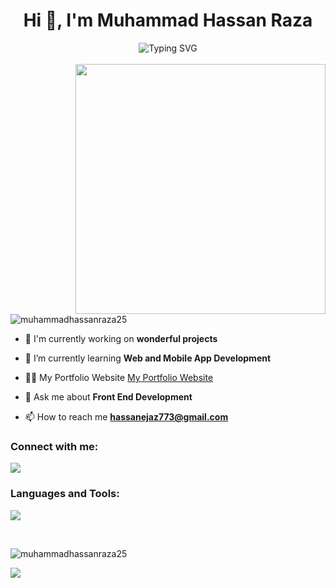 <h1 align="center">Hi 👋, I'm Muhammad Hassan Raza</h1>
<!-- <h3 align="center">A passionate front end developer from Pakistan</h3> -->

<div align='center'><img align="center" src="https://readme-typing-svg.herokuapp.com?font=Fira+Code&weight=600&size=24&duration=3500&pause=500&color=151CF7&center=true&vCenter=true&width=435&lines=Front+End+Developer+;Web+Designer+;" alt="Typing SVG" /></div>

<br>
<!-- <p align="center"> <a href="https://github.com/ryo-ma/github-profile-trophy"><img src="https://github-profile-trophy.vercel.app/?username=muhammadhassanraza25" alt="muhammadhassanraza25" /></a> </p> -->
 
<img align="right" width="400" src="https://miro.medium.com/v2/resize:fit:1358/1*zVnWJtyGOX_kUIDm6ccCfQ.gif">

<p align="left"> <img src="https://komarev.com/ghpvc/?username=muhammadhassanraza25&label=Profile%20views&color=0e75b6&style=flat" alt="muhammadhassanraza25" /> </p>


- 🔭 I'm currently working on **wonderful projects**

- 🌱 I’m currently learning **Web and Mobile App Development**
 
- 👨‍💻 My Portfolio Website [My Portfolio Website](https://muhammadhassanraza25.github.io/My-Portfolio-Website/)

- 💬 Ask me about **Front End Development**

- 📫 How to reach me **hassanejaz773@gmail.com**

<h3 align="left">Connect with me:</h3>
<p align="left">
<a href="https://www.linkedin.com/in/muhammad-hassan-raza-aab5402b7/" target="blank"><img src="https://skillicons.dev/icons?i=linkedin" /></a>
</p>

<h3 align="left">Languages and Tools:</h3>
<p align='left'>
    <img src="https://skillicons.dev/icons?i=html,css,bootstrap,js,git,github,tailwind,firebase,react" />
</p>

<br>
<p><img align="left" src="https://github-readme-stats.vercel.app/api/top-langs?username=muhammadhassanraza25&show_icons=true&locale=en&layout=compact" alt="muhammadhassanraza25" /></p>

<br>

<p align="left">
  <img align="center" src="https://github-readme-streak-stats.herokuapp.com/?user=muhammadhassanraza25"/>
</p>

<!-- <a href="https://github.com/muhammadhassanraza25/github-readme-stats"><img alt="muhammadhassanraza25's Top Languages" src="https://denvercoder1-github-readme-stats.vercel.app/api/top-langs/?username=muhammadhassanraza25&langs_count=8&layout=compact&theme=bg_color=bg_color=FFFFF&title_color=FFA500&icon_color=000" height="192px"/></a>
 -->

